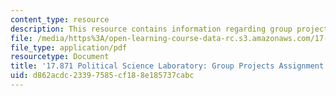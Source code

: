 ```yaml
---
content_type: resource
description: This resource contains information regarding group projects assignment
file: /media/https%3A/open-learning-course-data-rc.s3.amazonaws.com/17-871-political-science-laboratory-spring-2012/d862acdc23397585cf188e185737cabc_MIT17_871S12_Group.pdf
file_type: application/pdf
resourcetype: Document
title: '17.871 Political Science Laboratory: Group Projects Assignment'
uid: d862acdc-2339-7585-cf18-8e185737cabc
---
```

